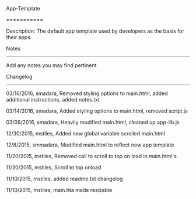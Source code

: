 App-Template

===========

Description: The default app template used by developers as the basis for their apps.



Notes

----

Add any notes you may find pertinent
 


Changelog

----

03/16/2016, smadara, Removed styling options to main.html, added additional instructions, added notes.txt

03/14/2016, smadara, Added styling options to main.html, removed script.js



03/09/2016, smadara, Heavily modified main.html, cleaned up app-lib.js



12/30/2015, mstiles, Added new global variable scrolled main.html



12/8/2015, smmadara, Modified main.html to reflect new app template



11/20/2015, mstiles, Removed call to scroll to top on load in main.html's

11/20/2015, mstiles, Scroll to top onload



11/10/2015, mstiles, added readme.txt changelog



11/10/2015, mstiles, main.hta made resizable
